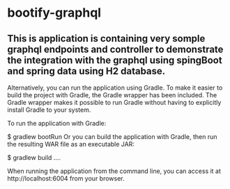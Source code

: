 # bootify-graphql

## This is application is containing very somple graphql endpoints and controller to demonstrate the integration with the graphql using spingBoot and spring data using H2 database.

Alternatively, you can run the application using Gradle. To make it easier to build the project with Gradle, the Gradle wrapper has been included. The Gradle wrapper makes it possible to run Gradle without having to explicitly install Gradle to your system.

To run the application with Gradle:

$ gradlew bootRun
Or you can build the application with Gradle, then run the resulting WAR file as an executable JAR:

$ gradlew build
....

When running the application from the command line, you can access it at http://localhost:6004 from your browser.
